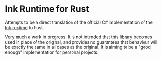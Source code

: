 # Ink Runtime for Rust

Attempts to be a direct translation of the official C# implementation of the [Ink runtime](https://github.com/inkle/ink) 
to Rust.

Very much a work in progress. It is not intended that this library becomes used in place of the original, and provides no
guarantees that behaviour will be exactly the same in all cases as the original. It is aiming to be a "good enough"
implementation for personal projects.

